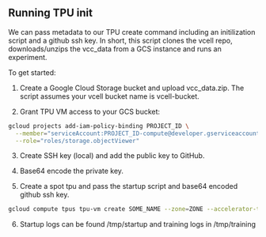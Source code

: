 ## Running TPU init

We can pass metadata to our TPU create command including an initilization script and a github ssh key. In short, this script clones the vcell repo, downloads/unzips the vcc_data from a GCS instance and runs an experiment.

To get started:

1. Create a Google Cloud Storage bucket and upload vcc_data.zip. The script assumes your vcell bucket name is vcell-bucket.

2. Grant TPU VM access to your GCS bucket:

```sh
gcloud projects add-iam-policy-binding PROJECT_ID \
  --member="serviceAccount:PROJECT_ID-compute@developer.gserviceaccount.com" \
  --role="roles/storage.objectViewer"
```

3. Create SSH key (local) and add the public key to GitHub.

4. Base64 encode the private key.

5. Create a spot tpu and pass the startup script and base64 encoded github ssh key.

```sh
gcloud compute tpus tpu-vm create SOME_NAME --zone=ZONE --accelerator-type=TYPE --version=VERSION --metadata "github-ssh-key=<BASE64-ED25519-KEY>" --metadata-from-file startup-script=tpu-init.sh --spot
```

6. Startup logs can be found /tmp/startup and training logs in /tmp/training
